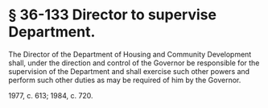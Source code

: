 # § 36-133 Director to supervise Department.

<p>The Director of the Department of Housing and Community Development shall, under the direction and control of the Governor be responsible for the supervision of the Department and shall exercise such other powers and perform such other duties as may be required of him by the Governor.</p><p>1977, c. 613; 1984, c. 720.</p>
